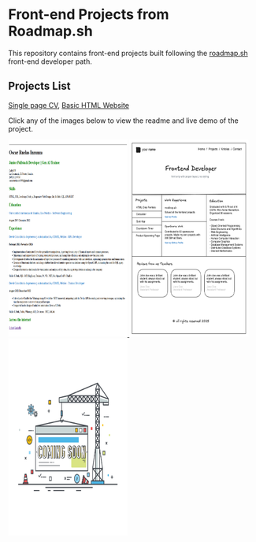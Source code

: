 # Front-end Projects from Roadmap.sh

This repository contains front-end projects built following the [roadmap.sh](https://roadmap.sh/) front-end developer path.

## Projects List

[Single page CV](https://roadmap.sh/projects/single-page-cv), [Basic HTML Website](https://roadmap.sh/projects/basic-html-website)

Click any of the images below to view the readme and live demo of the project.

<p align="left">
  <a href='/FrontEnd/01 - Single page CV/'>
    <img width="48%" height="400px" src="./Assets/Images/Single-Page-CV.png" alt="single page cv" />
  </a>
    <a href='/FrontEnd/02 - Basic HTML Website/'>
    <img width="48%" height="400px" src="./Assets/Images/basic-html-website.png" alt="basic html website" />
  </a>
    <a href='#'>
    <img width="48%" height="400px" src="./Assets/Images/Coming.jpg" alt="" />
  </a>
</p>